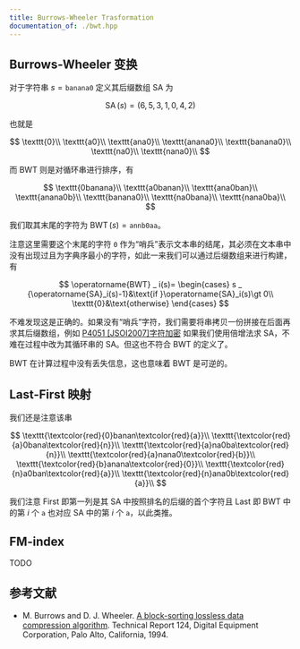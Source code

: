 ```yaml
---
title: Burrows-Wheeler Trasformation
documentation_of: ./bwt.hpp
---
```


## Burrows-Wheeler 变换

对于字符串 $s=\texttt{banana0}$ 定义其后缀数组 SA 为

$$
\operatorname{SA}(s)=(6,5,3,1,0,4,2)
$$

也就是

$$
\texttt{0}\\
\texttt{a0}\\
\texttt{ana0}\\
\texttt{anana0}\\
\texttt{banana0}\\
\texttt{na0}\\
\texttt{nana0}\\
$$

而 BWT 则是对循环串进行排序，有

$$
\texttt{0banana}\\
\texttt{a0banan}\\
\texttt{ana0ban}\\
\texttt{anana0b}\\
\texttt{banana0}\\
\texttt{na0bana}\\
\texttt{nana0ba}\\
$$

我们取其末尾的字符为 $\operatorname{BWT}(s)=\texttt{annb0aa}$。

注意这里需要这个末尾的字符 $\texttt{0}$ 作为“哨兵”表示文本串的结尾，其必须在文本串中没有出现过且为字典序最小的字符，如此一来我们可以通过后缀数组来进行构建，有

$$
\operatorname{BWT} _ i(s)=
\begin{cases}
s _ {\operatorname{SA}_i(s)-1}&\text{if }\operatorname{SA}_i(s)\gt 0\\
\texttt{0}&\text{otherwise}
\end{cases}
$$

不难发现这是正确的。如果没有“哨兵”字符，我们需要将串拷贝一份拼接在后面再求其后缀数组，例如 [P4051 [JSOI2007]字符加密](https://www.luogu.com.cn/problem/P4051) 如果我们使用倍增法求 SA，不难在过程中改为其循环串的 SA。但这也不符合 BWT 的定义了。

BWT 在计算过程中没有丢失信息，这也意味着 BWT 是可逆的。

## Last-First 映射

我们还是注意该串

$$
\texttt{\textcolor{red}{0}banan\textcolor{red}{a}}\\
\texttt{\textcolor{red}{a}0bana\textcolor{red}{n}}\\
\texttt{\textcolor{red}{a}na0ba\textcolor{red}{n}}\\
\texttt{\textcolor{red}{a}nana0\textcolor{red}{b}}\\
\texttt{\textcolor{red}{b}anana\textcolor{red}{0}}\\
\texttt{\textcolor{red}{n}a0ban\textcolor{red}{a}}\\
\texttt{\textcolor{red}{n}ana0b\textcolor{red}{a}}\\
$$

我们注意 First 即第一列是其 SA 中按照排名的后缀的首个字符且 Last 即 BWT 中的第 $i$ 个 $\texttt{a}$ 也对应 SA 中的第 $i$ 个 $\texttt{a}$，以此类推。

## FM-index

TODO

## 参考文献

- M. Burrows and D. J. Wheeler. [A block-sorting lossless data compression algorithm](https://www.cl.cam.ac.uk/teaching/2003/DSAlgs/SRC-124.pdf). Technical Report 124, Digital Equipment Corporation, Palo Alto, California, 1994.